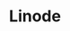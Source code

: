 ---
"defaults":
  "image":
    "id": !!int >-
      124
    "name": >-
      Ubuntu 14.04.1 64bit LTS
  "location":
    "id": !!int >-
      2
    "name": >-
      Dallas, TX, USA
"description": " "
"locations":
- "country": >-
    US
  "id": >-
    2
  "name": >-
    Dallas, TX, USA
- "country": >-
    US
  "id": >-
    3
  "name": >-
    Fremont, CA, USA
- "country": >-
    US
  "id": >-
    4
  "name": >-
    Atlanta, GA, USA
- "country": >-
    US
  "id": >-
    6
  "name": >-
    Newark, NJ, USA
- "country": >-
    GB
  "id": >-
    7
  "name": >-
    London, England, UK
- "country": >-
    JP
  "id": >-
    8
  "name": >-
    Tokyo, JP
"sizes":
- "bandwidth": !!int >-
    2000
  "disk": !!int >-
    24576
  "id": >-
    1
  "name": >-
    Linode 1024
  "price": !!float >-
    10.0
  "price_per": >-
    month
  "ram": !!int >-
    1024
- "bandwidth": !!int >-
    3000
  "disk": !!int >-
    49152
  "id": >-
    2
  "name": >-
    Linode 2048
  "price": !!float >-
    20.0
  "price_per": >-
    month
  "ram": !!int >-
    2048
- "bandwidth": !!int >-
    4000
  "disk": !!int >-
    98304
  "id": >-
    4
  "name": >-
    Linode 4096
  "price": !!float >-
    40.0
  "price_per": >-
    month
  "ram": !!int >-
    4096
- "bandwidth": !!int >-
    8000
  "disk": !!int >-
    196608
  "id": >-
    6
  "name": >-
    Linode 8192
  "price": !!float >-
    80.0
  "price_per": >-
    month
  "ram": !!int >-
    8192
- "bandwidth": !!int >-
    16000
  "disk": !!int >-
    393216
  "id": >-
    7
  "name": >-
    Linode 16384
  "price": !!float >-
    160.0
  "price_per": >-
    month
  "ram": !!int >-
    16384
- "bandwidth": !!int >-
    20000
  "disk": !!int >-
    786432
  "id": >-
    8
  "name": >-
    Linode 32768
  "price": !!float >-
    320.0
  "price_per": >-
    month
  "ram": !!int >-
    32768
- "bandwidth": !!int >-
    20000
  "disk": !!int >-
    1179648
  "id": >-
    9
  "name": >-
    Linode 49152
  "price": !!float >-
    480.0
  "price_per": >-
    month
  "ram": !!int >-
    49152
- "bandwidth": !!int >-
    20000
  "disk": !!int >-
    1572864
  "id": >-
    10
  "name": >-
    Linode 65536
  "price": !!float >-
    640.0
  "price_per": >-
    month
  "ram": !!int >-
    65536
- "bandwidth": !!int >-
    20000
  "disk": !!int >-
    1966080
  "id": >-
    12
  "name": >-
    Linode 98304
  "price": !!float >-
    960.0
  "price_per": >-
    month
  "ram": !!int >-
    98304
"template": >-
  provider.html
"title": >-
  Linode

---